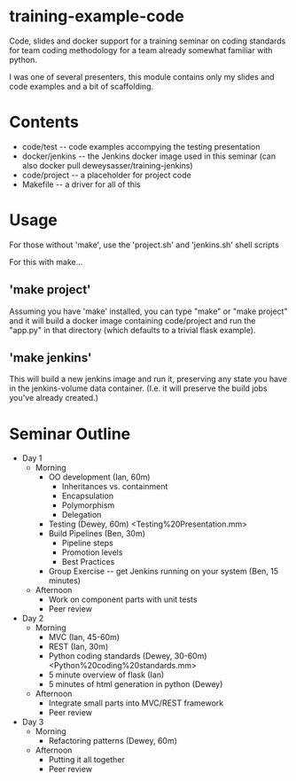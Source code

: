 training-example-code
=====================

Code, slides and docker support for a training seminar on coding
standards for team coding methodology for a team already somewhat
familiar with python.

I was one of several presenters, this module contains only my slides
and code examples and a bit of scaffolding.

Contents
========

* code/test -- code examples accompying the testing presentation
* docker/jenkins -- the Jenkins docker image used in this seminar (can
  also docker pull deweysasser/training-jenkins)
* code/project -- a placeholder for project code
* Makefile -- a driver for all of this

Usage
=====

For those without 'make', use the 'project.sh' and 'jenkins.sh' shell scripts

For this with make...

'make project'
--------------

Assuming you have 'make' installed, you can type "make" or "make
project" and it will build a docker image containing code/project and
run the "app.py" in that directory (which defaults to a trivial flask
example).

'make jenkins'
--------------

This will build a new jenkins image and run it, preserving any state
you have in the jenkins-volume data container. (I.e. it will preserve
the build jobs you've already created.)

Seminar Outline
===============

* Day 1
    * Morning
        * OO development (Ian, 60m)
            * Inheritances vs. containment
            * Encapsulation
            * Polymorphism
            * Delegation
        * Testing (Dewey, 60m) <Testing%20Presentation.mm>
        * Build Pipelines (Ben, 30m)
            * Pipeline steps
            * Promotion levels
            * Best Practices
        * Group Exercise -- get Jenkins running on your system (Ben, 15 minutes)
    * Afternoon
        * Work on component parts with unit tests
        * Peer review
* Day 2 
    * Morning
        * MVC (Ian, 45-60m)
        * REST (Ian, 30m)
        * Python coding standards (Dewey, 30-60m) <Python%20coding%20standards.mm>
        * 5 minute overview of flask (Ian)
        * 5 minutes of html generation in python (Dewey)
    * Afternoon
        * Integrate small parts into MVC/REST framework
        * Peer review
* Day 3
    * Morning
        * Refactoring patterns (Dewey, 60m)
    * Afternoon
        * Putting it all together
        * Peer review

